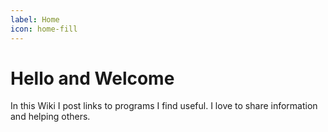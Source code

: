 ```yaml
---
label: Home
icon: home-fill
---
```


# Hello and Welcome
In this Wiki I post links to programs I find useful. I love to share information and helping others.